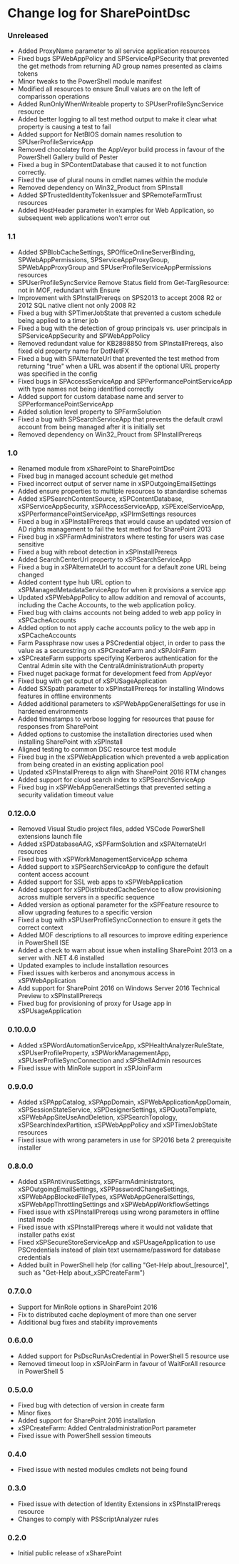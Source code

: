 # Change log for SharePointDsc

### Unreleased

 * Added ProxyName parameter to all service application resources
 * Fixed bugs SPWebAppPolicy and SPServiceApPSecurity that prevented the get methods from returning AD group names presented as claims tokens
 * Minor tweaks to the PowerShell module manifest
 * Modified all resources to ensure $null values are on the left of comparisson operations
 * Added RunOnlyWhenWriteable property to SPUserProfileSyncService resource
 * Added better logging to all test method output to make it clear what property is causing a test to fail
 * Added support for NetBIOS domain names resolution to SPUserProfileServiceApp
 * Removed chocolatey from the AppVeyor build process in favour of the PowerShell Gallery build of Pester
 * Fixed a bug in SPContentDatabase that caused it to not function correctly. 
 * Fixed the use of plural nouns in cmdlet names within the module
 * Removed dependency on Win32_Product from SPInstall
 * Added SPTrustedIdentityTokenIssuer and SPRemoteFarmTrust resources
 * Added HostHeader parameter in examples for Web Application, so subsequent web applications won't error out 

### 1.1

 * Added SPBlobCacheSettings, SPOfficeOnlineServerBinding, SPWebAppPermissions, SPServiceAppProxyGroup, SPWebAppProxyGroup and SPUserProfileServiceAppPermissions resources
 * SPUserProfileSyncService Remove Status field from Get-TargResource: not in MOF, redundant with Ensure
 * Improvement with SPInstallPrereqs on SPS2013 to accept 2008 R2 or 2012 SQL native client not only 2008 R2
 * Fixed a bug with SPTimerJobState that prevented a custom schedule being applied to a timer job
 * Fixed a bug with the detection of group principals vs. user principals in SPServiceAppSecurity and SPWebAppPolicy
 * Removed redundant value for KB2898850 from SPInstallPrereqs, also fixed old property name for DotNetFX
 * Fixed a bug with SPAlternateUrl that prevented the test method from returning "true" when a URL was absent if the optional URL property was specified in the config
 * Fixed bugs in SPAccessServiceApp and SPPerformancePointServiceApp with type names not being identified correctly
 * Added support for custom database name and server to SPPerformancePointServiceApp
 * Added solution level property to SPFarmSolution
 * Fixed a bug with SPSearchServiceApp that prevents the default crawl account from being managed after it is initially set
 * Removed dependency on Win32_Prouct from SPInstallPrereqs

### 1.0

 * Renamed module from xSharePoint to SharePointDsc
 * Fixed bug in managed account schedule get method
 * Fixed incorrect output of server name in xSPOutgoingEmailSettings 
 * Added ensure properties to multiple resources to standardise schemas
 * Added xSPSearchContentSource, xSPContentDatabase, xSPServiceAppSecurity, xSPAccessServiceApp, xSPExcelServiceApp, xSPPerformancePointServiceApp, xSPIrmSettings resources
 * Fixed a bug in xSPInstallPrereqs that would cause an updated version of AD rights management to fail the test method for SharePoint 2013
 * Fixed bug in xSPFarmAdministrators where testing for users was case sensitive
 * Fixed a bug with reboot detection in xSPInstallPrereqs
 * Added SearchCenterUrl property to xSPSearchServiceApp
 * Fixed a bug in xSPAlternateUrl to account for a default zone URL being changed
 * Added content type hub URL option to xSPManagedMetadataServiceApp for when it provisions a service app
 * Updated xSPWebAppPolicy to allow addition and removal of accounts, including the Cache Accounts, to the web application policy.
 * Fixed bug with claims accounts not being added to web app policy in xSPCacheAccounts
 * Added option to not apply cache accounts policy to the web app in xSPCacheAccounts
 * Farm Passphrase now uses a PSCredential object, in order to pass the value as a securestring on xSPCreateFarm and xSPJoinFarm
 * xSPCreateFarm supports specifying Kerberos authentication for the Central Admin site with the CentralAdministrationAuth property
 * Fixed nuget package format for development feed from AppVeyor
 * Fixed bug with get output of xSPUSageApplication
 * Added SXSpath parameter to xSPInstallPrereqs for installing Windows features in offline environments
 * Added additional parameters to xSPWebAppGeneralSettings for use in hardened environments
 * Added timestamps to verbose logging for resources that pause for responses from SharePoint
 * Added options to customise the installation directories used when installing SharePoint with xSPInstall
 * Aligned testing to common DSC resource test module
 * Fixed bug in the xSPWebApplication which prevented a web application from being created in an existing application pool
 * Updated xSPInstallPrereqs to align with SharePoint 2016 RTM changes
 * Added support for cloud search index to xSPSearchServiceApp
 * Fixed bug in xSPWebAppGeneralSettings that prevented setting a security validation timeout value

### 0.12.0.0

 * Removed Visual Studio project files, added VSCode PowerShell extensions launch file
 * Added xSPDatabaseAAG, xSPFarmSolution and xSPAlternateUrl resources
 * Fixed bug with xSPWorkManagementServiceApp schema
 * Added support to xSPSearchServiceApp to configure the default content access account
 * Added support for SSL web apps to xSPWebApplication
 * Added support for xSPDistributedCacheService to allow provisioning across multiple servers in a specific sequence
 * Added version as optional parameter for the xSPFeature resource to allow upgrading features to a specific version
 * Fixed a bug with xSPUserProfileSyncConnection to ensure it gets the correct context 
 * Added MOF descriptions to all resources to improve editing experience in PowerShell ISE
 * Added a check to warn about issue when installing SharePoint 2013 on a server with .NET 4.6 installed
 * Updated examples to include installation resources
 * Fixed issues with kerberos and anonymous access in xSPWebApplication
 * Add support for SharePoint 2016 on Windows Server 2016 Technical Preview to xSPInstallPrereqs
 * Fixed bug for provisioning of proxy for Usage app in xSPUsageApplication

### 0.10.0.0

 * Added xSPWordAutomationServiceApp, xSPHealthAnalyzerRuleState, xSPUserProfileProperty, xSPWorkManagementApp, xSPUserProfileSyncConnection and xSPShellAdmin resources
 * Fixed issue with MinRole support in xSPJoinFarm

### 0.9.0.0

 * Added xSPAppCatalog, xSPAppDomain, xSPWebApplicationAppDomain, xSPSessionStateService, xSPDesignerSettings, xSPQuotaTemplate, xSPWebAppSiteUseAndDeletion, xSPSearchTopology, xSPSearchIndexPartition, xSPWebAppPolicy and xSPTimerJobState resources
 * Fixed issue with wrong parameters in use for SP2016 beta 2 prerequisite installer

### 0.8.0.0

 * Added xSPAntivirusSettings, xSPFarmAdministrators, xSPOutgoingEmailSettings, xSPPasswordChangeSettings, xSPWebAppBlockedFileTypes, xSPWebAppGeneralSettings, xSPWebAppThrottlingSettings and xSPWebAppWorkflowSettings
 * Fixed issue with xSPInstallPrereqs using wrong parameters in offline install mode
 * Fixed issue with xSPInstallPrereqs where it would not validate that installer paths exist
 * Fixed xSPSecureStoreServiceApp and xSPUsageApplication to use PSCredentials instead of plain text username/password for database credentials
 * Added built in PowerShell help (for calling "Get-Help about_[resource]", such as "Get-Help about_xSPCreateFarm")

### 0.7.0.0

 * Support for MinRole options in SharePoint 2016
 * Fix to distributed cache deployment of more than one server
 * Additional bug fixes and stability improvements

### 0.6.0.0

 * Added support for PsDscRunAsCredential in PowerShell 5 resource use
 * Removed timeout loop in xSPJoinFarm in favour of WaitForAll resource in PowerShell 5

### 0.5.0.0

* Fixed bug with detection of version in create farm
* Minor fixes
* Added support for SharePoint 2016 installation
* xSPCreateFarm: Added CentraladministrationPort parameter
* Fixed issue with PowerShell session timeouts

### 0.4.0

* Fixed issue with nested modules cmdlets not being found

### 0.3.0

* Fixed issue with detection of Identity Extensions in xSPInstallPrereqs resource
* Changes to comply with PSScriptAnalyzer rules

### 0.2.0

* Initial public release of xSharePoint


